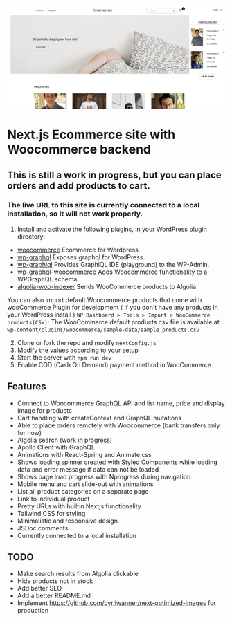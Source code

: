 ![Screenshot 1](./screenshots/screenshot1.jpg)

# Next.js Ecommerce site with Woocommerce backend

## This is still a work in progress, but you can place orders and add products to cart.

### The live URL to this site is currently connected to a local installation, so it will not work properly.

1. Install and activate the following plugins, in your WordPress plugin directory:

* [woocommerce](https://wordpress.org/plugins/woocommerce) Ecommerce for Wordpress.
* [wp-graphql](https://github.com/wp-graphql/wp-graphql) Exposes graphql for WordPress.
* [wp-graphiql](https://github.com/wp-graphql/wp-graphiql) Provides GraphiQL IDE (playground) to the WP-Admin.
* [wp-graphql-woocommerce](https://github.com/wp-graphql/wp-graphql-woocommerce) Adds Woocommerce functionality to a WPGraphQL schema.
* [algolia-woo-indexer](https://github.com/w3bdesign/algolia-woo-indexer) Sends WooCommerce products to Algolia.

You can also import default Woocommerce products that come with wooCommerce Plugin for development ( if you don't have any products in your WordPress install ) `WP Dashboard > Tools > Import > WooCommerce products(CSV)`: The WooCommerce default products csv file is available at `wp-content/plugins/woocommerce/sample-data/sample_products.csv`

2. Clone or fork the repo and modify ```nextConfig.js```
3. Modify the values according to your setup
4. Start the server with ```npm run dev ```
5. Enable COD (Cash On Demand) payment method in WooCommerce

## Features

- Connect to Woocommerce GraphQL API and list name, price and display image for products
- Cart handling with createContext and GraphQL mutations
- Able to place orders remotely with Woocommerce (bank transfers only for now)
- Algolia search (work in progress)
- Apollo Client with GraphQL
- Animations with React-Spring and Animate.css
- Shows loading spinner created with Styled Components while loading data and error message if data can not be loaded
- Shows page load progress with Nprogress during navigation
- Mobile menu and cart slide-out with animations
- List all product categories on a separate page
- Link to individual product
- Pretty URLs with builtin Nextjs functionality
- Tailwind CSS for styling
- Minimalistic and responsive design
- JSDoc comments
- Currently connected to a local installation

## TODO

- Make search results from Algolia clickable
- Hide products not in stock
- Add better SEO
- Add a better README.md
- Implement https://github.com/cyrilwanner/next-optimized-images for production
